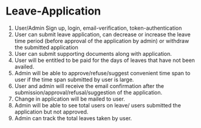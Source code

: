 # Leave-Application

1) User/Admin Sign up, login, email-verification, token-authentication
2) User can submit leave application, can decrease or increase the leave time period (before approval of the application by admin) or withdraw the submitted application
3) User can submit supporting documents along with application.
4) User will be entitled to be paid for the days of leaves that have not been availed.
5) Admin will be able to approve/refuse/suggest convenient time span to user if the time span submitted by user is large.
6) User and admin will receive the email confirmation after the submission/approval/refusal/suggestion of the application.
7) Change in application will be mailed to user.
8) Admin will be able to see total users on leave/ users submitted the application but not approved.
9) Admin can track the total leaves taken by user. 
